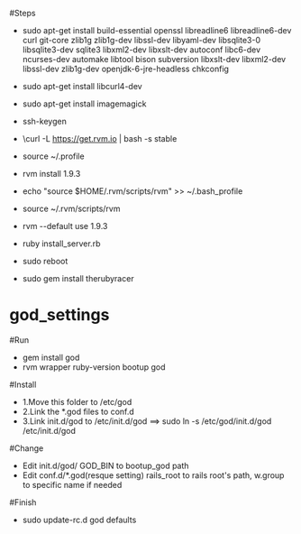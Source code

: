 #Steps
- sudo apt-get install build-essential openssl libreadline6 libreadline6-dev curl git-core zlib1g zlib1g-dev libssl-dev libyaml-dev libsqlite3-0 libsqlite3-dev sqlite3 libxml2-dev libxslt-dev autoconf libc6-dev ncurses-dev automake libtool bison subversion libxslt-dev libxml2-dev libssl-dev zlib1g-dev openjdk-6-jre-headless chkconfig
- sudo apt-get install libcurl4-dev 
- sudo apt-get install imagemagick

- ssh-keygen 

- \curl -L https://get.rvm.io | bash -s stable 
- source ~/.profile
- rvm install 1.9.3
- echo "source $HOME/.rvm/scripts/rvm" >> ~/.bash_profile
- source ~/.rvm/scripts/rvm
- rvm --default use 1.9.3
- ruby install_server.rb
- sudo reboot
- sudo gem install therubyracer

god_settings
============

#Run
- gem install god
- rvm wrapper ruby-version bootup god

#Install
- 1.Move this folder to /etc/god
- 2.Link the *.god files to conf.d  
- 3.Link init.d/god to /etc/init.d/god  ==>  sudo ln -s /etc/god/init.d/god  /etc/init.d/god 

#Change
- Edit init.d/god/  GOD_BIN to bootup_god path
- Edit conf.d/*.god(resque setting)   rails_root to rails root's path, w.group to specific name if needed

#Finish
- sudo update-rc.d god defaults
